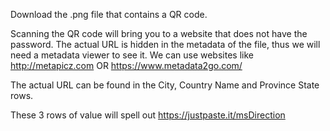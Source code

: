 Download the .png file that contains a QR code.

Scanning the QR code will bring you to a website that does not have the password.
The actual URL is hidden in the metadata of the file, thus we will need a metadata viewer to see it.
We can use websites like 
    http://metapicz.com
    OR 
    https://www.metadata2go.com/

The actual URL can be found in the City, Country Name and Province State rows.

These 3 rows of value will spell out
    https://justpaste.it/msDirection